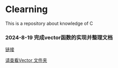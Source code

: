 # Clearning
This is a repository about knowledge of C


### 2024-8-19 完成vector函数的实现并整理文档
[链接](VectorGernerate)

[请查看Vector 文件夹](./1.VectorGernerate/)